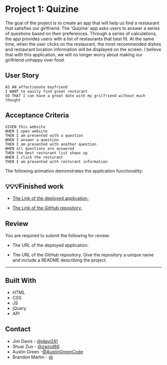 # Project 1: Quizine

The goal of the project is to create an app that will help us find a restaurant that satisfies our girlfriend. The 'Quizine' app asks users to answer a series of questions based on their preferences. Through a series of calculations, the app provides users with a list of restaurants that best fit. At the same time, when the user clicks on the restaurant, the most recommended dishes and restaurant location information will be displayed on the screen. I believe that with this application, we will no longer worry about making our girlfriend unhappy over food.

## User Story

```
AS AN affectionate boyfriend
I WANT to easily find great resturant
SO THAT I can have a great date with my grilfriend without much thought
```

## Acceptance Criteria

```
GIVEN this website 
WHEN I open website 
THEN I am presented with a question  
WHEN I answer a question 
THEN I am presented with another question 
WHEN all questions are answered  
THEN the best resturant list shows up 
WHEN I click the resturant 
THEN I am presented with resturant information 
```

The following animation demonstrates the application functionality:

[](./Assets/img/screenshot.png)

## 💡💡💡Finished work

* [The Link of the deployed application.](https://jdavi241.github.io/Quizine)

* [The Link of the GitHub repository.](https://github.com/jdavi241/Quizine.git)


## Review

You are required to submit the following for review:

* The URL of the deployed application.

* The URL of the GitHub repository. Give the repository a unique name and include a README describing the project.

---
## Built With

* HTML
* CSS
* JS
* jQuery
* API

## Contact

* Jim Davis - [@jdavi241](https://github.com/jdavi241)
* Shuai Zuo - [@zwind66](https://github.com/zwind66)
* Austin Green -[@AustinGreenCode](https://github.com/AustinGreenCode)
* Brandon Martin - [@](https://github.com/)